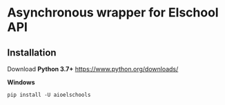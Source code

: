 # Asynchronous wrapper for Elschool API

Installation
---------------------------
Download **Python 3.7+** https://www.python.org/downloads/

**Windows**

    pip install -U aioelschools
